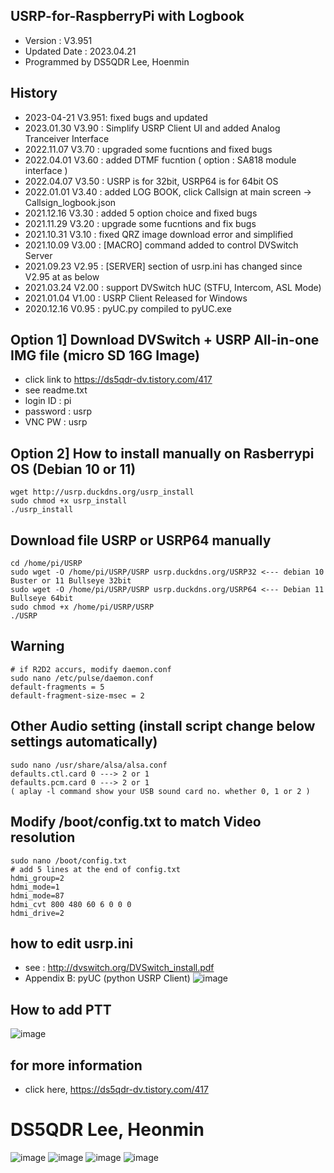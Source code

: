 ## USRP-for-RaspberryPi with Logbook
- Version : V3.951
- Updated Date : 2023.04.21
- Programmed by DS5QDR Lee, Hoenmin


## History
- 2023-04-21 V3.951: fixed bugs and updated
- 2023.01.30 V3.90 : Simplify USRP Client UI and added Analog Tranceiver Interface
- 2022.11.07 V3.70 : upgraded some fucntions and fixed bugs
- 2022.04.01 V3.60 : added DTMF fucntion ( option : SA818 module interface )
- 2022.04.07 V3.50 : USRP is for 32bit, USRP64 is for 64bit OS
- 2022.01.01 V3.40 : added LOG BOOK, click Callsign at main screen -> Callsign_logbook.json
- 2021.12.16 V3.30 : added 5 option choice and fixed bugs
- 2021.11.29 V3.20 : upgrade some fucntions and fix bugs
- 2021.10.31 V3.10 : fixed QRZ image download error and simplified
- 2021.10.09 V3.00 : [MACRO] command added to control DVSwitch Server
- 2021.09.23 V2.95 : [SERVER] section of usrp.ini has changed since V2.95 at as below
- 2021.03.24 V2.00 : support DVSwitch hUC (STFU, Intercom, ASL Mode) 
- 2021.01.04 V1.00 : USRP Client Released for Windows
- 2020.12.16 V0.95 : pyUC.py compiled to pyUC.exe


## Option 1] Download DVSwitch + USRP All-in-one IMG file (micro SD 16G Image)
- click link to https://ds5qdr-dv.tistory.com/417
- see readme.txt
- login ID : pi   
- password : usrp    
- VNC PW   : usrp


## Option 2] How to install manually on Rasberrypi OS (Debian 10 or 11)
```
wget http://usrp.duckdns.org/usrp_install
sudo chmod +x usrp_install
./usrp_install 
```


## Download file USRP or USRP64 manually
```
cd /home/pi/USRP
sudo wget -O /home/pi/USRP/USRP usrp.duckdns.org/USRP32 <--- debian 10 Buster or 11 Bullseye 32bit
sudo wget -O /home/pi/USRP/USRP usrp.duckdns.org/USRP64 <--- Debian 11 Bullseye 64bit
sudo chmod +x /home/pi/USRP/USRP
./USRP
```

## Warning
```
# if R2D2 accurs, modify daemon.conf
sudo nano /etc/pulse/daemon.conf
default-fragments = 5
default-fragment-size-msec = 2
```

## Other Audio setting (install script change below settings automatically)
```
sudo nano /usr/share/alsa/alsa.conf
defaults.ctl.card 0 ---> 2 or 1
defaults.pcm.card 0 ---> 2 or 1 
( aplay -l command show your USB sound card no. whether 0, 1 or 2 )
```

## Modify /boot/config.txt to match Video resolution
```
sudo nano /boot/config.txt
# add 5 lines at the end of config.txt
hdmi_group=2
hdmi_mode=1
hdmi_mode=87
hdmi_cvt 800 480 60 6 0 0 0
hdmi_drive=2
```

## how to edit usrp.ini
- see : http://dvswitch.org/DVSwitch_install.pdf
- Appendix B: pyUC (python USRP Client)
![image](https://user-images.githubusercontent.com/64110724/134375327-b36d3c95-b887-4ac5-82a7-c5c620e5acfe.png)

## How to add PTT
![image](https://user-images.githubusercontent.com/64110724/152883240-493c3906-e9c3-4d5e-874d-d906b0391a36.png)

## for more information
- click here, https://ds5qdr-dv.tistory.com/417

# DS5QDR Lee, Heonmin
![image](https://github.com/ds5qdr/USRP-for-Raspberrypi/assets/64110724/0b59ae81-a592-4c81-8202-145520528d21)
![image](https://github.com/ds5qdr/USRP-for-Raspberrypi/assets/64110724/bfaf874e-59a3-42e2-b3fc-34fa9fb74ba6)
![image](https://github.com/ds5qdr/USRP-for-Raspberrypi/assets/64110724/37ee0966-2e42-4785-9668-c44a7247b773)
![image](https://github.com/ds5qdr/USRP-for-Raspberrypi/assets/64110724/6a3b48a1-25ab-4cdb-9b46-a61067ab5365)
